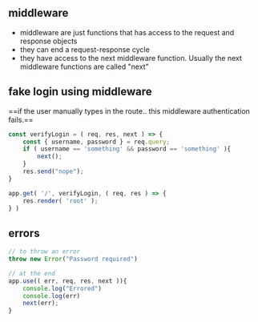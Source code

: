 ## middleware
- middleware are just functions that has access to the request and response objects
- they can end a request-response cycle
- they have access to the next middleware function. Usually the next middleware functions are called "next"
## fake login using middleware
==if the user manually types in the route.. this middleware authentication fails.==
```js
const verifyLogin = ( req, res, next ) => {
	const { username, password } = req.query;
	if ( username == 'something' && password == 'something' ){
		next();
	}
	res.send("nope");
}

app.get( '/', verifyLogin, ( req, res ) => {
	res.render( 'root' );
} )
```
## errors
```js
// to throw an error
throw new Error("Password required")

// at the end
app.use(( err, req, res, next )){
	console.log("Errored")	
	console.log(err)
	next(err);
}

```

